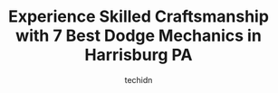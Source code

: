 ---
layout: ampstory
image: https://images.unsplash.com/photo-1623261788328-cf730e9f2667?ixlib=rb-4.0.3&ixid=MnwxMjA3fDB8MHxwaG90by1wYWdlfHx8fGVufDB8fHx8&auto=format&fit=crop&w=640&h=853&q=80
author: techidn
featured: false
description: For top-quality automotive repairs and maintenance, visit the 7 best Dodge Mechanic in Harrisburg PA, USA. Their reputation for excellence and their dedication to customer satisfaction make 
title: Experience Skilled Craftsmanship with 7 Best Dodge Mechanics in Harrisburg PA
cover:
   title: Experience Skilled Craftsmanship with 7 Best Dodge Mechanics in Harrisburg PA
   subtitle: Rickpate
   background: https://images.unsplash.com/photo-1623261788328-cf730e9f2667?ixlib=rb-4.0.3&ixid=MnwxMjA3fDB8MHxwaG90by1wYWdlfHx8fGVufDB8fHx8&auto=format&fit=crop&w=640&h=853&q=80

pages: 
 - layout: thirds
   top: <h1>#1 Dick Wolfes Garage</h1>
   bottom: "<p>Best mechanics by far! They are honest, trustworthy, and flexible. I like that I can text for appointments and arrange for after hours drop off and pick up. Thank you for</p>"
   background: https://www.knot35.com/toplist/wp-content/uploads/2023/06/best-dodge-mechanic-1-in-harrisburg-pa-1685837143.jpeg
   backgroundblur: true
 - layout: thirds
   top: <h1>#2 Joes Automotive Services</h1>
   bottom: "<p>1513 N Cameron St, Harrisburg, PA 17103, United States</p>"
   background: https://www.knot35.com/toplist/wp-content/uploads/2023/06/best-dodge-mechanic-2-in-harrisburg-pa-1685837143.jpeg
   cta:
      link: https://www.knot35.com/toplist/experience-skilled-craftsmanship-with-7-best-dodge-mechanics-in-harrisburg-pa/
      text: Experience Skilled Craftsmanship with 7 Best Dodge Mechanics in Harrisburg PA
 - layout: thirds
   top: <h1>#3 Wayne Auto Repair</h1>
   bottom: "<p>1000 S 21st St B, Harrisburg, PA 17104, United States</p>"
   background: https://www.knot35.com/toplist/wp-content/uploads/2023/06/best-dodge-mechanic-3-in-harrisburg-pa-1685837144.jpeg
   cta:
      link: https://www.knot35.com/toplist/experience-skilled-craftsmanship-with-7-best-dodge-mechanics-in-harrisburg-pa/
      text: Experience Skilled Craftsmanship with 7 Best Dodge Mechanics in Harrisburg PA
 - layout: thirds
   top: <h1>#4 Cokes Auto</h1>
   bottom: "<p>815 S 27th St, Harrisburg, PA 17111, United States</p>"
   background: https://images.unsplash.com/photo-1613843873231-1447db182f97?ixlib=rb-4.0.3&ixid=MnwxMjA3fDB8MHxwaG90by1wYWdlfHx8fGVufDB8fHx8&auto=format&fit=crop&w=640&h=853&q=80
   cta:
      link: https://www.knot35.com/toplist/experience-skilled-craftsmanship-with-7-best-dodge-mechanics-in-harrisburg-pa/
      text: Experience Skilled Craftsmanship with 7 Best Dodge Mechanics in Harrisburg PA
 - layout: thirds
   top: <h1>#5 Smittys Radiator Services</h1>
   bottom: "<p>2301 Derry St, Harrisburg, PA 17104, United States</p>"
   background: https://images.unsplash.com/photo-1557672172-298e090bd0f1?ixlib=rb-4.0.3&ixid=MnwxMjA3fDB8MHxwaG90by1wYWdlfHx8fGVufDB8fHx8&auto=format&fit=crop&w=640&h=853&q=80
   cta:
      link: https://www.knot35.com/toplist/experience-skilled-craftsmanship-with-7-best-dodge-mechanics-in-harrisburg-pa/
      text: Experience Skilled Craftsmanship with 7 Best Dodge Mechanics in Harrisburg PA
 - layout: thirds
   top: <h1>#6 Friendship Auto Service</h1>
   bottom: "<p>1900 State St, Harrisburg, PA 17103, United States</p>"
   background: https://images.unsplash.com/photo-1602536052359-ef94c21c5948?ixlib=rb-4.0.3&ixid=MnwxMjA3fDB8MHxwaG90by1wYWdlfHx8fGVufDB8fHx8&auto=format&fit=crop&w=640&h=853&q=80
   cta:
      link: https://www.knot35.com/toplist/experience-skilled-craftsmanship-with-7-best-dodge-mechanics-in-harrisburg-pa/
      text: Experience Skilled Craftsmanship with 7 Best Dodge Mechanics in Harrisburg PA
 - layout: thirds
   top: <h1>#7 VO Automotive</h1>
   bottom: "<p>2825 Rudy Rd, Harrisburg, PA 17104, United States</p>"
   background: https://images.unsplash.com/photo-1496096265110-f83ad7f96608?ixlib=rb-4.0.3&ixid=MnwxMjA3fDB8MHxwaG90by1wYWdlfHx8fGVufDB8fHx8&auto=format&fit=crop&w=640&h=853&q=80
   cta:
      link: https://www.knot35.com/toplist/experience-skilled-craftsmanship-with-7-best-dodge-mechanics-in-harrisburg-pa/
      text: Experience Skilled Craftsmanship with 7 Best Dodge Mechanics in Harrisburg PA
 - layout: thirds
   middle: Continue reading...
   background: https://images.unsplash.com/photo-1533998839656-76f5e4b2bccb?ixlib=rb-4.0.3&ixid=MnwxMjA3fDB8MHxwaG90by1wYWdlfHx8fGVufDB8fHx8&auto=format&fit=crop&w=640&h=853&q=80
   cta:
      link: https://www.knot35.com/toplist/experience-skilled-craftsmanship-with-7-best-dodge-mechanics-in-harrisburg-pa/
      text: Experience Skilled Craftsmanship with 7 Best Dodge Mechanics in Harrisburg PA
      
---